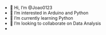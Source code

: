 - 👋 Hi, I’m @Joao0123
- 👀 I’m interested in Arduino and Python
- 🌱 I’m currently learning Python
- 💞️ I’m looking to collaborate on Data Analysis
- 

<!---
Joao0123/Joao0123 is a ✨ special ✨ repository because its `README.md` (this file) appears on your GitHub profile.
You can click the Preview link to take a look at your changes.
--->
